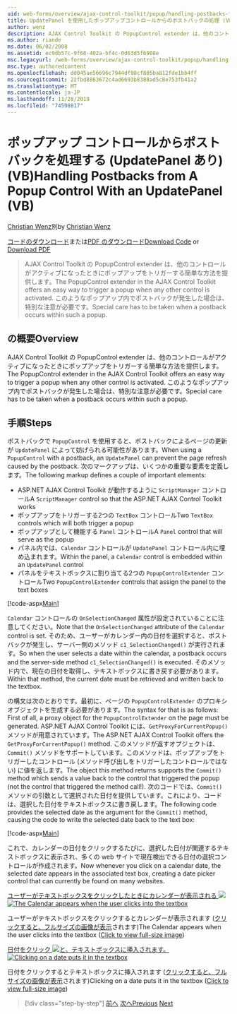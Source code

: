 ```yaml
---
uid: web-forms/overview/ajax-control-toolkit/popup/handling-postbacks-from-a-popup-control-with-an-updatepanel-vb
title: UpdatePanel を使用したポップアップコントロールからのポストバックの処理 (VB) |Microsoft Docs
author: wenz
description: AJAX Control Toolkit の PopupControl extender は、他のコントロールがアクティブになったときにポップアップをトリガーする簡単な方法を提供します。 特別な注意が必要です...
ms.author: riande
ms.date: 06/02/2008
ms.assetid: ec9db57c-9f68-402a-bf4c-0d63d5f6908e
msc.legacyurl: /web-forms/overview/ajax-control-toolkit/popup/handling-postbacks-from-a-popup-control-with-an-updatepanel-vb
msc.type: authoredcontent
ms.openlocfilehash: dd045ae56696c7944df98cf805ba812fde1bb4ff
ms.sourcegitcommit: 22fbd8863672c4ad6693b8388ad5c8e753fb41a2
ms.translationtype: MT
ms.contentlocale: ja-JP
ms.lasthandoff: 11/28/2019
ms.locfileid: "74598817"
---
```

# <a name="handling-postbacks-from-a-popup-control-with-an-updatepanel-vb"></a><span data-ttu-id="954f0-104">ポップアップ コントロールからポストバックを処理する (UpdatePanel あり) (VB)</span><span class="sxs-lookup"><span data-stu-id="954f0-104">Handling Postbacks from A Popup Control With an UpdatePanel (VB)</span></span>

<span data-ttu-id="954f0-105">[Christian Wenz](https://github.com/wenz)別</span><span class="sxs-lookup"><span data-stu-id="954f0-105">by [Christian Wenz](https://github.com/wenz)</span></span>

<span data-ttu-id="954f0-106">[コードのダウンロード](https://download.microsoft.com/download/9/3/f/93f8daea-bebd-4821-833b-95205389c7d0/PopupControl2.vb.zip)または[PDF のダウンロード](https://download.microsoft.com/download/2/d/c/2dc10e34-6983-41d4-9c08-f78f5387d32b/popupcontrol2VB.pdf)</span><span class="sxs-lookup"><span data-stu-id="954f0-106">[Download Code](https://download.microsoft.com/download/9/3/f/93f8daea-bebd-4821-833b-95205389c7d0/PopupControl2.vb.zip) or [Download PDF](https://download.microsoft.com/download/2/d/c/2dc10e34-6983-41d4-9c08-f78f5387d32b/popupcontrol2VB.pdf)</span></span>

> <span data-ttu-id="954f0-107">AJAX Control Toolkit の PopupControl extender は、他のコントロールがアクティブになったときにポップアップをトリガーする簡単な方法を提供します。</span><span class="sxs-lookup"><span data-stu-id="954f0-107">The PopupControl extender in the AJAX Control Toolkit offers an easy way to trigger a popup when any other control is activated.</span></span> <span data-ttu-id="954f0-108">このようなポップアップ内でポストバックが発生した場合は、特別な注意が必要です。</span><span class="sxs-lookup"><span data-stu-id="954f0-108">Special care has to be taken when a postback occurs within such a popup.</span></span>

## <a name="overview"></a><span data-ttu-id="954f0-109">の概要</span><span class="sxs-lookup"><span data-stu-id="954f0-109">Overview</span></span>

<span data-ttu-id="954f0-110">AJAX Control Toolkit の PopupControl extender は、他のコントロールがアクティブになったときにポップアップをトリガーする簡単な方法を提供します。</span><span class="sxs-lookup"><span data-stu-id="954f0-110">The PopupControl extender in the AJAX Control Toolkit offers an easy way to trigger a popup when any other control is activated.</span></span> <span data-ttu-id="954f0-111">このようなポップアップ内でポストバックが発生した場合は、特別な注意が必要です。</span><span class="sxs-lookup"><span data-stu-id="954f0-111">Special care has to be taken when a postback occurs within such a popup.</span></span>

## <a name="steps"></a><span data-ttu-id="954f0-112">手順</span><span class="sxs-lookup"><span data-stu-id="954f0-112">Steps</span></span>

<span data-ttu-id="954f0-113">ポストバックで `PopupControl` を使用すると、ポストバックによるページの更新が `UpdatePanel` によって妨げられる可能性があります。</span><span class="sxs-lookup"><span data-stu-id="954f0-113">When using a `PopupControl` with a postback, an `UpdatePanel` can prevent the page refresh caused by the postback.</span></span> <span data-ttu-id="954f0-114">次のマークアップは、いくつかの重要な要素を定義します。</span><span class="sxs-lookup"><span data-stu-id="954f0-114">The following markup defines a couple of important elements:</span></span>

- <span data-ttu-id="954f0-115">ASP.NET AJAX Control Toolkit が動作するように `ScriptManager` コントロール</span><span class="sxs-lookup"><span data-stu-id="954f0-115">A `ScriptManager` control so that the ASP.NET AJAX Control Toolkit works</span></span>
- <span data-ttu-id="954f0-116">ポップアップをトリガーする2つの `TextBox` コントロール</span><span class="sxs-lookup"><span data-stu-id="954f0-116">Two `TextBox` controls which will both trigger a popup</span></span>
- <span data-ttu-id="954f0-117">ポップアップとして機能する `Panel` コントロール</span><span class="sxs-lookup"><span data-stu-id="954f0-117">A `Panel` control that will serve as the popup</span></span>
- <span data-ttu-id="954f0-118">パネル内では、`Calendar` コントロールが `UpdatePanel` コントロール内に埋め込まれます。</span><span class="sxs-lookup"><span data-stu-id="954f0-118">Within the panel, a `Calendar` control is embedded within an `UpdatePanel` control</span></span>
- <span data-ttu-id="954f0-119">パネルをテキストボックスに割り当てる2つの `PopupControlExtender` コントロール</span><span class="sxs-lookup"><span data-stu-id="954f0-119">Two `PopupControlExtender` controls that assign the panel to the text boxes</span></span>

[!code-aspx[Main](handling-postbacks-from-a-popup-control-with-an-updatepanel-vb/samples/sample1.aspx)]

<span data-ttu-id="954f0-120">`Calendar` コントロールの `OnSelectionChanged` 属性が設定されていることに注意してください。</span><span class="sxs-lookup"><span data-stu-id="954f0-120">Note that the `OnSelectionChanged` attribute of the `Calendar` control is set.</span></span> <span data-ttu-id="954f0-121">そのため、ユーザーがカレンダー内の日付を選択すると、ポストバックが発生し、サーバー側のメソッド `c1_SelectionChanged()` が実行されます。</span><span class="sxs-lookup"><span data-stu-id="954f0-121">So when the user selects a date within the calendar, a postback occurs and the server-side method `c1_SelectionChanged()` is executed.</span></span> <span data-ttu-id="954f0-122">そのメソッド内で、現在の日付を取得し、テキストボックスに書き戻す必要があります。</span><span class="sxs-lookup"><span data-stu-id="954f0-122">Within that method, the current date must be retrieved and written back to the textbox.</span></span>

<span data-ttu-id="954f0-123">の構文は次のとおりです。最初に、ページの `PopupControlExtender` のプロキシオブジェクトを生成する必要があります。</span><span class="sxs-lookup"><span data-stu-id="954f0-123">The syntax for that is as follows: First of all, a proxy object for the `PopupControlExtender` on the page must be generated.</span></span> <span data-ttu-id="954f0-124">ASP.NET AJAX Control Toolkit には、`GetProxyForCurrentPopup()` メソッドが用意されています。</span><span class="sxs-lookup"><span data-stu-id="954f0-124">The ASP.NET AJAX Control Toolkit offers the `GetProxyForCurrentPopup()` method.</span></span> <span data-ttu-id="954f0-125">このメソッドが返すオブジェクトは、`Commit()` メソッドをサポートしています。このメソッドは、ポップアップをトリガーしたコントロール (メソッド呼び出しをトリガーしたコントロールではない) に値を返します。</span><span class="sxs-lookup"><span data-stu-id="954f0-125">The object this method returns supports the `Commit()` method which sends a value back to the control that triggered the popup (not the control that triggered the method call!).</span></span> <span data-ttu-id="954f0-126">次のコードでは、`Commit()` メソッドの引数として選択された日付を提供しています。これにより、コードは、選択した日付をテキストボックスに書き戻します。</span><span class="sxs-lookup"><span data-stu-id="954f0-126">The following code provides the selected date as the argument for the `Commit()` method, causing the code to write the selected date back to the text box:</span></span>

[!code-aspx[Main](handling-postbacks-from-a-popup-control-with-an-updatepanel-vb/samples/sample2.aspx)]

<span data-ttu-id="954f0-127">これで、カレンダーの日付をクリックするたびに、選択した日付が関連するテキストボックスに表示され、多くの web サイトで現在検出できる日付の選択コントロールが作成されます。</span><span class="sxs-lookup"><span data-stu-id="954f0-127">Now whenever you click on a calendar date, the selected date appears in the associated text box, creating a date picker control that can currently be found on many websites.</span></span>

<span data-ttu-id="954f0-128">[ユーザーがテキストボックスをクリックしたときにカレンダーが表示される ![](handling-postbacks-from-a-popup-control-with-an-updatepanel-vb/_static/image2.png)](handling-postbacks-from-a-popup-control-with-an-updatepanel-vb/_static/image1.png)</span><span class="sxs-lookup"><span data-stu-id="954f0-128">[![The Calendar appears when the user clicks into the textbox](handling-postbacks-from-a-popup-control-with-an-updatepanel-vb/_static/image2.png)](handling-postbacks-from-a-popup-control-with-an-updatepanel-vb/_static/image1.png)</span></span>

<span data-ttu-id="954f0-129">ユーザーがテキストボックスをクリックするとカレンダーが表示されます ([クリックすると、フルサイズの画像が表示](handling-postbacks-from-a-popup-control-with-an-updatepanel-vb/_static/image3.png)されます)</span><span class="sxs-lookup"><span data-stu-id="954f0-129">The Calendar appears when the user clicks into the textbox ([Click to view full-size image](handling-postbacks-from-a-popup-control-with-an-updatepanel-vb/_static/image3.png))</span></span>

<span data-ttu-id="954f0-130">[日付をクリック ![と、テキストボックスに挿入されます。](handling-postbacks-from-a-popup-control-with-an-updatepanel-vb/_static/image5.png)](handling-postbacks-from-a-popup-control-with-an-updatepanel-vb/_static/image4.png)</span><span class="sxs-lookup"><span data-stu-id="954f0-130">[![Clicking on a date puts it in the textbox](handling-postbacks-from-a-popup-control-with-an-updatepanel-vb/_static/image5.png)](handling-postbacks-from-a-popup-control-with-an-updatepanel-vb/_static/image4.png)</span></span>

<span data-ttu-id="954f0-131">日付をクリックするとテキストボックスに挿入されます ([クリックすると、フルサイズの画像が表示](handling-postbacks-from-a-popup-control-with-an-updatepanel-vb/_static/image6.png)されます)</span><span class="sxs-lookup"><span data-stu-id="954f0-131">Clicking on a date puts it in the textbox ([Click to view full-size image](handling-postbacks-from-a-popup-control-with-an-updatepanel-vb/_static/image6.png))</span></span>

> [!div class="step-by-step"]
> <span data-ttu-id="954f0-132">[前へ](using-multiple-popup-controls-vb.md)
> [次へ](handling-postbacks-from-a-popup-control-without-an-updatepanel-vb.md)</span><span class="sxs-lookup"><span data-stu-id="954f0-132">[Previous](using-multiple-popup-controls-vb.md)
[Next](handling-postbacks-from-a-popup-control-without-an-updatepanel-vb.md)</span></span>
